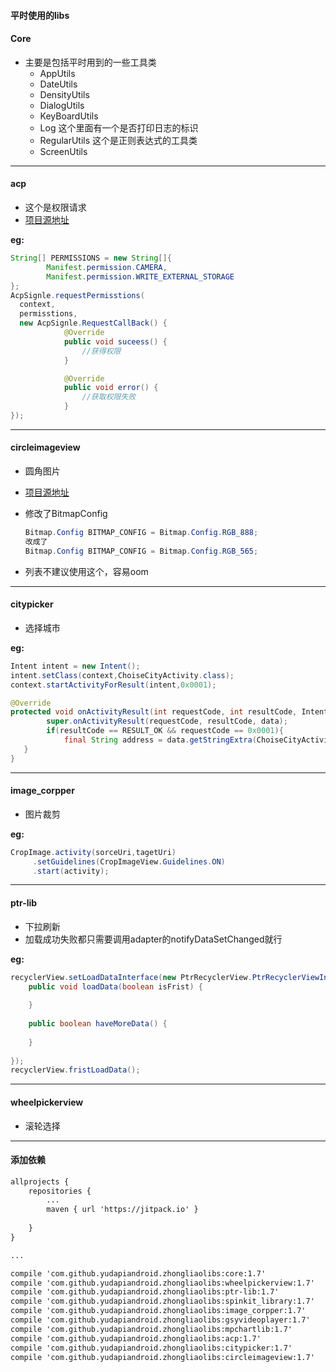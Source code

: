 #### 平时使用的libs

#### Core

- 主要是包括平时用到的一些工具类
  - AppUtils 
  - DateUtils
  - DensityUtils
  - DialogUtils
  - KeyBoardUtils
  - Log  这个里面有一个是否打印日志的标识
  - RegularUtils 这个是正则表达式的工具类
  - ScreenUtils 

---



#### acp

- 这个是权限请求
- [项目源地址](https://github.com/mylhyl/AndroidAcp)

**eg:**

```java
String[] PERMISSIONS = new String[]{
        Manifest.permission.CAMERA,
        Manifest.permission.WRITE_EXTERNAL_STORAGE
};
AcpSignle.requestPermisstions(
  context, 
  permisstions, 
  new AcpSignle.RequestCallBack() {
            @Override
            public void suceess() {
                //获得权限
            }

            @Override
            public void error() {
                //获取权限失败
            }
});
```

---

#### circleimageview

- 圆角图片

- [项目源地址](https://github.com/hdodenhof/CircleImageView)

- 修改了BitmapConfig

  ```java
  Bitmap.Config BITMAP_CONFIG = Bitmap.Config.RGB_888;
  改成了
  Bitmap.Config BITMAP_CONFIG = Bitmap.Config.RGB_565;
  ```

- 列表不建议使用这个，容易oom

---

#### citypicker

- 选择城市

**eg:**

```java
Intent intent = new Intent();
intent.setClass(context,ChoiseCityActivity.class);
context.startActivityForResult(intent,0x0001);

@Override
protected void onActivityResult(int requestCode, int resultCode, Intent data) {
        super.onActivityResult(requestCode, resultCode, data);
        if(resultCode == RESULT_OK && requestCode == 0x0001){
            final String address = data.getStringExtra(ChoiseCityActivity.KEY_PICKED_CITY);
   }
}
```



---

#### image_corpper

- 图片裁剪

**eg:**

```java
CropImage.activity(sorceUri,tagetUri)
     .setGuidelines(CropImageView.Guidelines.ON)
     .start(activity);
```



---

#### ptr-lib

- 下拉刷新
- 加载成功失败都只需要调用adapter的notifyDataSetChanged就行

**eg:**

```java
recyclerView.setLoadDataInterface(new PtrRecyclerView.PtrRecyclerViewInterface(){
  	public void loadData(boolean isFrist) {
      
  	}
  
  	public boolean haveMoreData() {
        
    }
  
});
recyclerView.fristLoadData();

```



---



#### wheelpickerview

- 滚轮选择

---

#### 添加依赖

```xml
allprojects {
    repositories {
        ...
        maven { url 'https://jitpack.io' }
       
    }
}

...

compile 'com.github.yudapiandroid.zhongliaolibs:core:1.7'
compile 'com.github.yudapiandroid.zhongliaolibs:wheelpickerview:1.7'
compile 'com.github.yudapiandroid.zhongliaolibs:ptr-lib:1.7'
compile 'com.github.yudapiandroid.zhongliaolibs:spinkit_library:1.7'
compile 'com.github.yudapiandroid.zhongliaolibs:image_corpper:1.7'
compile 'com.github.yudapiandroid.zhongliaolibs:gsyvideoplayer:1.7'
compile 'com.github.yudapiandroid.zhongliaolibs:mpchartlib:1.7'
compile 'com.github.yudapiandroid.zhongliaolibs:acp:1.7'
compile 'com.github.yudapiandroid.zhongliaolibs:citypicker:1.7'
compile 'com.github.yudapiandroid.zhongliaolibs:circleimageview:1.7'
```

